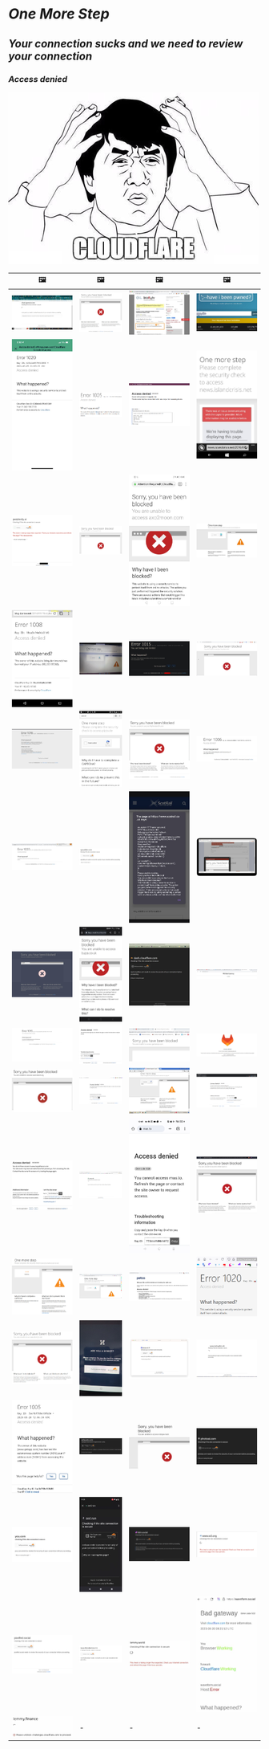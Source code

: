 # _One More Step_
## _Your connection sucks and we need to review your connection_
### _Access denied_

![](../watcloudflare.jpg)

| &#128444; | &#128444; | &#128444; | &#128444; |
| --- | --- | --- | --- |
| ![](openai.com.jpg) | ![](coolermaster.com.jpg) | ![](biorxiv.org.jpg) | ![](haveibeenpwned.com.jpg) |
| ![](offerup.com.jpg) | ![](firebase.com.jpg) | ![](sgpgrid.com.jpg) | ![](islandcrisis.net.jpg) |
| ![](perplexity.ai.jpg) | ![](jsperf.com.jpg) | ![](axo2moon.com.jpg) | ![](coinbase.com.jpg) |
| ![](danlew.net.jpg) | ![](hostinger.com.jpg) | ![](givesendgo.com.jpg) | ![](insureon.com.jpg) |
| ![](wexphotovideo.com.jpg) | ![](pizza.de.jpg) | ![](flighttrader24.com.jpg) | ![](bitwarden.com.jpg) |
| ![](opensea.io.jpg) | ![](spoutible.com.jpg) | ![](scotrail.co.uk.jpg) | ![](spigotmc.org.jpg) |
| ![](buffer.com.jpg) | ![](bupa.co.uk.jpg) | ![](cloudflare.com.jpg) | ![](discord.com.jpg) |
| ![](elementor.com.jpg) | ![](flyr.com.jpg) | ![](gamestop.com.jpg) | ![](gitlab.com.jpg) |
| ![](openstack.org.jpg) | ![](picsum.photos.jpg) | ![](ppy.sh.jpg) | ![](discordapp.com.jpg) |
| ![](mcgrathacura.com.jpg) | ![](sse.co.uk.jpg) | ![](mas.to.jpg) | ![](etherscan.io.jpg) |
| ![](scan.co.uk.jpg) | ![](canadiancovidcarealliance.org.jpg) | ![](petco.com.jpg) | ![](trakteer.id.jpg) |
| ![](domjh.net.jpg) | ![](runescape.com.jpg) | ![](cci.fr.jpg) | ![](met.police.uk.jpg) |
| ![](getapp.com.jpg) | ![](esfaucets.com.jpg) | ![](indojav.mom.webp) | ![](photoai.com.jpg) |
| ![](you.com.webp) | ![](zed.run.webp) | ![](kbin.social.jpg) | ![](w3.org.png) |
| ![](pixelfed.social.png) | ![](thuisbezorgd.nl.jpg) | ![](lemmy.world.jpg) | ![](waveform.social.jpg) |
| ![](lemmy.finance.jpg) | - | - | - |